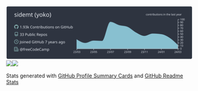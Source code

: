 <div>
  <div>
    <img width=620 src="https://raw.githubusercontent.com/sidemt/sidemt/main/profile-summary-card-output/nord_dark/0-profile-details.svg" />
  </div>
  <div>
    <img height=150 src="https://github-readme-stats-rust-mu.vercel.app/api?username=sidemt&theme=default" /><img height=150 src="https://github-readme-stats-rust-mu.vercel.app/api/top-langs/?username=sidemt&layout=compact&theme=default" />
  </div>
</div>

Stats generated with [GitHub Profile Summary Cards](https://github.com/vn7n24fzkq/github-profile-summary-cards) and [GitHub Readme Stats](https://github.com/anuraghazra/github-readme-stats)
